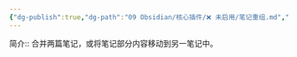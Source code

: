 ```yaml
---
{"dg-publish":true,"dg-path":"09 Obsidian/核心插件/❌ 未启用/笔记重组.md","permalink":"/09 Obsidian/核心插件/❌ 未启用/笔记重组/","created":"2025-07-31","updated":"2025-07-31"}
---
```



简介:: 合并两篇笔记，或将笔记部分内容移动到另一笔记中。
